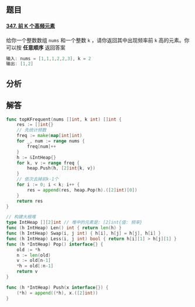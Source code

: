 ## 题目

#### [347. 前 K 个高频元素](https://leetcode-cn.com/problems/top-k-frequent-elements/)

给你一个整数数组 `nums` 和一个整数 `k` ，请你返回其中出现频率前 `k` 高的元素。你可以按 **任意顺序** 返回答案

```go
输入: nums = [1,1,1,2,2,3], k = 2
输出: [1,2]
```



## 分析



## 解答

```go
func topKFrequent(nums []int, k int) []int {
    res := []int{}
    // 先统计频数
    freq := make(map[int]int)
    for _, num := range nums {
        freq[num]++
    }
    h := &IntHeap{}
    for k, v := range freq {
        heap.Push(h, [2]int{k, v})
    }
    // 依次去掉前k-1个
    for i := 0; i < k; i++ {
        res = append(res, heap.Pop(h).([2]int)[0])
    }
    return res
}

// 构建大根堆
type IntHeap [][2]int // 堆中的元素是: [2]int{值: 频率}
func (h IntHeap) Len() int { return len(h) }
func (h IntHeap) Swap(i, j int) { h[i], h[j] = h[j], h[i] }
func (h IntHeap) Less(i, j int) bool { return h[i][1] > h[j][1] }
func (h *IntHeap) Pop() interface{} {
    old := *h
    n := len(old)
    v := old[n-1]
    *h = old[:n-1]
    return v
}

func (h *IntHeap) Push(x interface{}) {
    (*h) = append((*h), x.([2]int))
}
```

